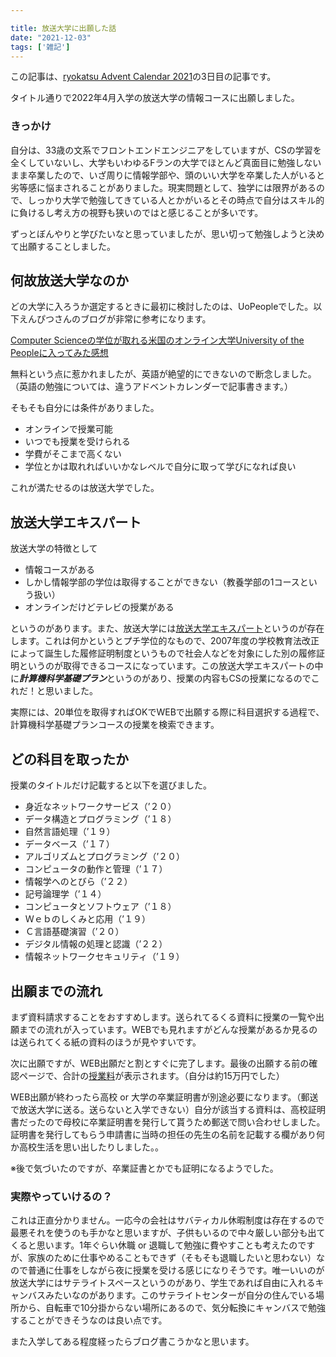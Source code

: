 ```yaml
---

title: 放送大学に出願した話
date: "2021-12-03"
tags: ['雑記']
---
```


この記事は、[ryokatsu Advent Calendar 2021](https://adventar.org/calendars/7126)の3日目の記事です。

タイトル通りで2022年4月入学の放送大学の情報コースに出願しました。

### きっかけ

自分は、33歳の文系でフロントエンドエンジニアをしていますが、CSの学習を全くしていないし、大学もいわゆるFランの大学でほとんど真面目に勉強しないまま卒業したので、いざ周りに情報学部や、頭のいい大学を卒業した人がいると劣等感に悩まされることがありました。現実問題として、独学には限界があるので、しっかり大学で勉強してきている人とかがいるとその時点で自分はスキル的に負けるし考え方の視野も狭いのではと感じることが多いです。

ずっとぼんやりと学びたいなと思っていましたが、思い切って勉強しようと決めて出願することしました。

## 何故放送大学なのか

どの大学に入ろうか選定するときに最初に検討したのは、UoPeopleでした。以下えんぴつさんのブログが非常に参考になります。


[Computer Scienceの学位が取れる米国のオンライン大学University of the Peopleに入ってみた感想](https://empitsu88.hatenablog.com/entry/2020/03/23/201900)

無料という点に惹かれましたが、英語が絶望的にできないので断念しました。（英語の勉強については、違うアドベントカレンダーで記事書きます。）

そもそも自分には条件がありました。

- オンラインで授業可能
- いつでも授業を受けられる
- 学費がそこまで高くない
- 学位とかは取れればいいかなレベルで自分に取って学びになれば良い

これが満たせるのは放送大学でした。


## 放送大学エキスパート
放送大学の特徴として

- 情報コースがある
- しかし情報学部の学位は取得することができない（教養学部の1コースという扱い）
- オンラインだけどテレビの授業がある

というのがあります。また、放送大学には[放送大学エキスパート](https://www.ouj.ac.jp/hp/gakubu/expert/)というのが存在します。これは何かというとプチ学位的なもので、2007年度の学校教育法改正によって誕生した履修証明制度というもので社会人などを対象にした別の履修証明というのが取得できるコースになっています。この放送大学エキスパートの中に***計算機科学基礎プラン***というのがあり、授業の内容もCSの授業になるのでこれだ！と思いました。

実際には、20単位を取得すればOKでWEBで出願する際に科目選択する過程で、計算機科学基礎プランコースの授業を検索できます。

## どの科目を取ったか

授業のタイトルだけ記載すると以下を選びました。

- 身近なネットワークサービス（’２０）
- データ構造とプログラミング（’１８）
- 自然言語処理（’１９）
- データベース（’１７）
- アルゴリズムとプログラミング（’２０）
- コンピュータの動作と管理（’１７）
- 情報学へのとびら（’２２）
- 記号論理学（’１４）
- コンピュータとソフトウェア（’１８）
- Ｗｅｂのしくみと応用（’１９）
- Ｃ言語基礎演習（’２０）
- デジタル情報の処理と認識（’２２）
- 情報ネットワークセキュリティ（’１９）


## 出願までの流れ

まず資料請求することをおすすめします。送られてるくる資料に授業の一覧や出願までの流れが入っています。WEBでも見れますがどんな授業があるか見るのは送られてくる紙の資料のほうが見やすいです。

次に出願ですが、WEB出願だと割とすぐに完了します。最後の出願する前の確認ページで、合計の[授業料](https://www.ouj.ac.jp/hp/nyugaku/gakubu/tuition.html)が表示されます。（自分は約15万円でした）

WEB出願が終わったら高校 or 大学の卒業証明書が別途必要になります。（郵送で放送大学に送る。送らないと入学できない）自分が該当する資料は、高校証明書だったので母校に卒業証明書を発行して貰うため郵送で問い合わせしました。証明書を発行してもらう申請書に当時の担任の先生の名前を記載する欄があり何か高校生活を思い出したりしました。。

※後で気づいたのですが、卒業証書とかでも証明になるようでした。

### 実際やっていけるの？

これは正直分かりません。一応今の会社はサバティカル休暇制度は存在するので最悪それを使うのも手かなと思いますが、子供もいるので中々厳しい部分も出てくると思います。1年ぐらい休職 or 退職して勉強に費やすことも考えたのですが、家族のために仕事やめることもできず（そもそも退職したいと思わない）なので普通に仕事をしながら夜に授業を受ける感じになりそうです。唯一いいのが放送大学にはサテライトスペースというのがあり、学生であれば自由に入れるキャンバスみたいなのがあります。このサテライトセンターが自分の住んでいる場所から、自転車で10分掛からない場所にあるので、気分転換にキャンバスで勉強することができそうなのは良い点です。

また入学してある程度経ったらブログ書こうかなと思います。


